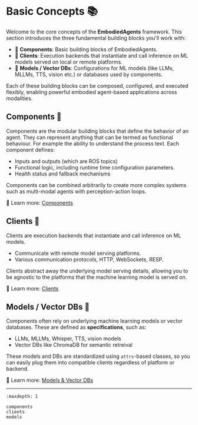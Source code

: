 # Basic Concepts 📚

Welcome to the core concepts of the **EmbodiedAgents** framework. This section introduces the three fundamental building blocks you'll work with:

* 🧩 **Components**: Basic building blocks of EmbodiedAgents.
* 🔌 **Clients**: Execution backends that instantiate and call inference on ML models served on local or remote platforms.
* 🧠 **Models / Vector DBs**: Configurations for ML models (like LLMs, MLLMs, TTS, vision etc.) or databases used by components.

Each of these building blocks can be composed, configured, and executed flexibly, enabling powerful embodied agent-based applications across modalities.

## Components 🧩

Components are the modular building blocks that define the behavior of an agent. They can represent anything that can be termed as functional behaviour. For example the ability to understand the process text. Each component defines:

* Inputs and outputs (which are ROS topics)
* Functional logic, including runtime time configuration parameters.
* Health status and fallback mechanisms

Components can be combined arbitrarily to create more complex systems such as multi-modal agents with perception-action loops.

📘 Learn more: [Components](components.md)

## Clients 🔌

Clients are execution backends that instantiate and call inference on ML models.

* Communicate with remote model serving platforms.
* Various communication protocols, HTTP, WebSockets, RESP.

Clients abstract away the underlying model serving details, allowing you to be agnostic to the platforms that the machine learning model is served on.

📘 Learn more: [Clients](clients.md)

## Models / Vector DBs 🧠

Components often rely on underlying machine learning models or vector databases. These are defined as **specifications**, such as:

* LLMs, MLLMs, Whisper, TTS, vision models
* Vector DBs like ChromaDB for semantic retreival

These models and DBs are standardized using `attrs`-based classes, so you can easily plug them into compatible clients regardless of platform or backend.

📘 Learn more: [Models & Vector DBs](models.md)

---

```{toctree}
:maxdepth: 1

components
clients
models
```
